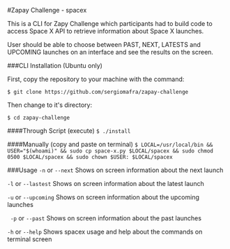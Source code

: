 #Zapay Challenge - spacex

This is a CLI for Zapy Challenge which participants had to build code to access Space X API to retrieve information about Space X launches.

User should be able to choose between PAST, NEXT, LATESTS and UPCOMING launches on an interface and see the results on the screen.

###CLI Installation (Ubuntu only)

First, copy the repository to your machine with the command:

`$ git clone https://github.com/sergiomafra/zapay-challenge`

Then change to it's directory:

`$ cd zapay-challenge`

####Through Script (execute)
`$ ./install`

####Manually (copy and paste on terminal)
`$ LOCAL=/usr/local/bin && USER="$(whoami)" && sudo cp space-x.py $LOCAL/spacex && sudo chmod 0500 $LOCAL/spacex && sudo chown $USER: $LOCAL/spacex`

###Usage
`-n` or `--next`
Shows on screen information about the next launch

`-l` or `--lastest`
Shows on screen information about the latest launch

`-u` or `--upcoming`
Shows on screen information about the upcoming launches

` -p` or `--past`
Shows on screen information about the past launches

`-h` or `--help`
Shows spacex usage and help about the commands on terminal screen